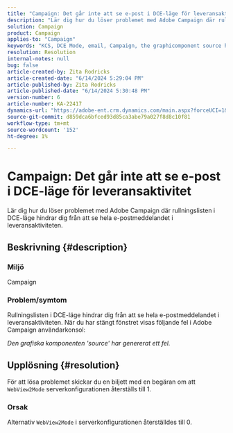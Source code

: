 ```yaml
---
title: "Campaign: Det går inte att se e-post i DCE-läge för leveransaktivitet"
description: "Lär dig hur du löser problemet med Adobe Campaign där rullningslisten i DCE-läge hindrar dig från att se hela e-postmeddelandet i leveransaktiviteten."
solution: Campaign
product: Campaign
applies-to: "Campaign"
keywords: "KCS, DCE Mode, email, Campaign, the graphicomponent source has generated an error, delivery activity"
resolution: Resolution
internal-notes: null
bug: false
article-created-by: Zita Rodricks
article-created-date: "6/14/2024 5:29:04 PM"
article-published-by: Zita Rodricks
article-published-date: "6/14/2024 5:30:48 PM"
version-number: 6
article-number: KA-22417
dynamics-url: "https://adobe-ent.crm.dynamics.com/main.aspx?forceUCI=1&pagetype=entityrecord&etn=knowledgearticle&id=edf5d895-732a-ef11-840a-002248084fbb"
source-git-commit: d859dca6bfced93d85ca3abe79a027f8d8c10f81
workflow-type: tm+mt
source-wordcount: '152'
ht-degree: 1%

---
```


# Campaign: Det går inte att se e-post i DCE-läge för leveransaktivitet


Lär dig hur du löser problemet med Adobe Campaign där rullningslisten i DCE-läge hindrar dig från att se hela e-postmeddelandet i leveransaktiviteten.

## Beskrivning {#description}


### Miljö

Campaign

### Problem/symtom

Rullningslisten i DCE-läge hindrar dig från att se hela e-postmeddelandet i leveransaktiviteten. När du har stängt fönstret visas följande fel i Adobe Campaign användarkonsol:

*Den grafiska komponenten &#39;source&#39; har genererat ett fel.*


## Upplösning {#resolution}


För att lösa problemet skickar du en biljett med en begäran om att `WebView2Mode` serverkonfigurationen återställs till 1.

### Orsak

Alternativ `WebView2Mode` i serverkonfigurationen återställdes till 0.
